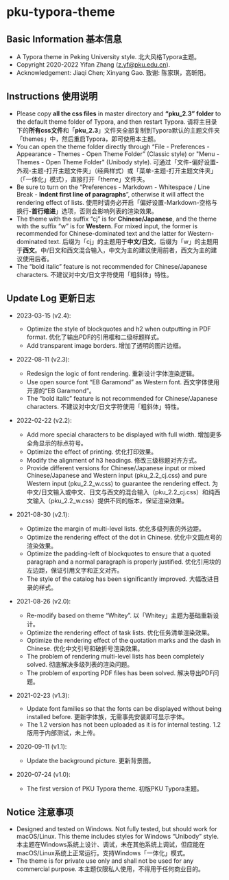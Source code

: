 # pku-typora-theme

## Basic Information 基本信息

* A Typora theme in Peking University style. 北大风格Typora主题。
* Copyright 2020-2022 Yifan Zhang (z.yf@pku.edu.cn).
* Acknowledgement: Jiaqi Chen; Xinyang Gao. 致谢: 陈家琪，高昕阳。

## Instructions 使用说明

* Please copy **all the css files** in master directory and **“pku_2.3” folder** to the default theme folder of Typora, and then restart Typora. 请将主目录下的**所有css文件**和「**pku_2.3**」文件夹全部复制到Typora默认的主题文件夹「themes」中，然后重启Typora，即可使用本主题。
* You can open the theme folder directly through “File - Preferences - Appearance - Themes - Open Theme Folder” (Classic style) or "Menu - Themes - Open Theme Folder" (Unibody style). 可通过「文件-偏好设置-外观-主题-打开主题文件夹」（经典样式）或「菜单-主题-打开主题文件夹」（「一体化」模式），直接打开「theme」文件夹。
* Be sure to turn on the “Preferences - Markdown - Whitespace / Line Break - **Indent first line of paragraphs**”, otherwise it will affect the rendering effect of lists. 使用时请务必开启「偏好设置-Markdown-空格与换行-**首行缩进**」选项，否则会影响列表的渲染效果。
* The theme with the suffix “cj” is for **Chinese/Japanese**, and the theme with the suffix “w” is for **Western**. For mixed input, the former is recommended for Chinese-dominated text and the latter for Western-dominated text. 后缀为「cj」的主题用于**中文/日文**，后缀为「w」的主题用于**西文**。中/日文和西文混合输入，中文为主的建议使用前者，西文为主的建议使用后者。
* The “bold italic” feature is not recommended for Chinese/Japanese characters. 不建议对中文/日文字符使用「粗斜体」特性。

## Update Log 更新日志

* 2023-03-15 (v2.4):
  * Optimize the style of blockquotes and h2 when outputting in PDF format. 优化了输出PDF的引用框和二级标题样式。
  * Add transparent image borders. 增加了透明的图片边框。
  
* 2022-08-11 (v2.3):
  * Redesign the logic of font rendering. 重新设计字体渲染逻辑。
  * Use open source font “EB Garamond” as Western font. 西文字体使用开源的“EB Garamond”。
  * The “bold italic” feature is not recommended for Chinese/Japanese characters. 不建议对中文/日文字符使用「粗斜体」特性。
* 2022-02-22 (v2.2):
  * Add more special characters to be displayed with full width. 增加更多全角显示的标点符号。
  * Optimize the effect of printing. 优化打印效果。
  * Modify the alignment of h3 headings. 修改三级标题对齐方式。
  * Provide different versions for Chinese/Japanese input or mixed Chinese/Japanese and Western input (pku_2.2_cj.css) and pure Western input (pku_2.2_w.css) to guarantee the rendering effect. 为中文/日文输入或中文、日文与西文的混合输入（pku_2.2_cj.css）和纯西文输入（pku_2.2_w.css）提供不同的版本，保证渲染效果。
* 2021-08-30 (v2.1):
  * Optimize the margin of multi-level lists. 优化多级列表的外边距。
  * Optimize the rendering effect of the dot in Chinese. 优化中文圆点号的渲染效果。
  * Optimize the padding-left of blockquotes to ensure that a quoted paragraph and a normal paragraph is properly justified. 优化引用块的左边距，保证引用文字和正文对齐。
  * The style of the catalog has been significantly improved. 大幅改进目录的样式。
* 2021-08-26 (v2.0):
  * Re-modify based on theme “Whitey”. 以「Whitey」主题为基础重新设计。
  * Optimize the rendering effect of task lists. 优化任务清单渲染效果。
  * Optimize the rendering effect of the quotation marks and the dash in Chinese. 优化中文引号和破折号渲染效果。
  * The problem of rendering multi-level lists has been completely solved. 彻底解决多级列表的渲染问题。
  * The problem of exporting PDF files has been solved. 解决导出PDF问题。
* 2021-02-23 (v1.3):
  * Update font families so that the fonts can be displayed without being installed before. 更新字体族，无需事先安装即可显示字体。
  * The 1.2 version has not been uploaded as it is for internal testing. 1.2版用于内部测试，未上传。
* 2020-09-11 (v1.1):
  * Update the background picture. 更新背景图。
* 2020-07-24 (v1.0):
  * The first version of PKU Typora theme. 初版PKU Typora主题。

## Notice 注意事项

* Designed and tested on Windows. Not fully tested, but should work for macOS/Linux. This theme includes styles for Windows “Unibody” style. 本主题在Windows系统上设计、调试，未在其他系统上调试，但应能在macOS/Linux系统上正常运行。支持Windows「一体化」模式。
* The theme is for private use only and shall not be used for any commercial purpose. 本主题仅限私人使用，不得用于任何商业目的。
